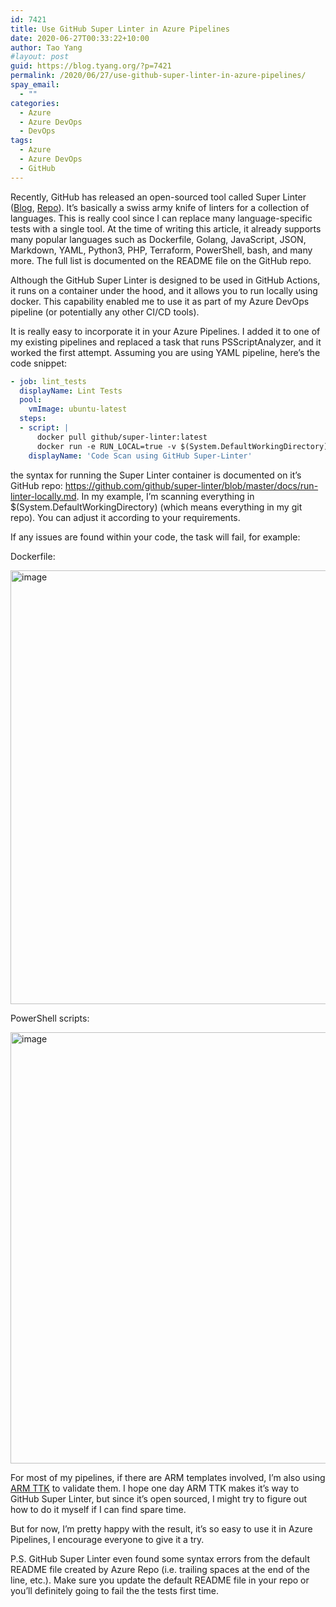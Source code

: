 ```yaml
---
id: 7421
title: Use GitHub Super Linter in Azure Pipelines
date: 2020-06-27T00:33:22+10:00
author: Tao Yang
#layout: post
guid: https://blog.tyang.org/?p=7421
permalink: /2020/06/27/use-github-super-linter-in-azure-pipelines/
spay_email:
  - ""
categories:
  - Azure
  - Azure DevOps
  - DevOps
tags:
  - Azure
  - Azure DevOps
  - GitHub
---
```

Recently, GitHub has released an open-sourced tool called Super Linter (<a href="https://github.blog/2020-06-18-introducing-github-super-linter-one-linter-to-rule-them-all/">Blog</a>, <a href="https://github.com/github/super-linter">Repo</a>). It’s basically a swiss army knife of linters for a collection of languages. This is really cool since I can replace many language-specific tests with a single tool. At the time of writing this article, it already supports many popular languages such as Dockerfile, Golang, JavaScript, JSON, Markdown, YAML, Python3, PHP, Terraform, PowerShell, bash, and many more. The full list is documented on the README file on the GitHub repo.

Although the GitHub Super Linter is designed to be used in GitHub Actions, it runs on a container under the hood, and it allows you to run locally using docker. This capability enabled me to use it as part of my Azure DevOps pipeline (or potentially any other CI/CD tools).

It is really easy to incorporate it in your Azure Pipelines. I added it to one of my existing pipelines and replaced a task that runs PSScriptAnalyzer, and it worked the first attempt. Assuming you are using YAML pipeline, here’s the code snippet:

```yml
- job: lint_tests
  displayName: Lint Tests
  pool:
    vmImage: ubuntu-latest
  steps:
  - script: |
      docker pull github/super-linter:latest
      docker run -e RUN_LOCAL=true -v $(System.DefaultWorkingDirectory):/tmp/lint github/super-linter
    displayName: 'Code Scan using GitHub Super-Linter'
```

the syntax for running the Super Linter container is documented on it’s GitHub repo: <a href="https://github.com/github/super-linter/blob/master/docs/run-linter-locally.md">https://github.com/github/super-linter/blob/master/docs/run-linter-locally.md</a>. In my example, I’m scanning everything in $(System.DefaultWorkingDirectory) (which means everything in my git repo). You can adjust it according to your requirements.

If any issues are found within your code, the task will fail, for example:

Dockerfile:

<a href="https://blog.tyang.org/wp-content/uploads/2020/06/image-17.png"><img style="display: inline; background-image: none;" title="image" src="https://blog.tyang.org/wp-content/uploads/2020/06/image_thumb-17.png" alt="image" width="778" height="694" border="0" /></a>

PowerShell scripts:

<a href="https://blog.tyang.org/wp-content/uploads/2020/06/image-18.png"><img style="display: inline; background-image: none;" title="image" src="https://blog.tyang.org/wp-content/uploads/2020/06/image_thumb-18.png" alt="image" width="773" height="690" border="0" /></a>

For most of my pipelines, if there are ARM templates involved, I’m also using <a href="https://github.com/azure/arm-ttk">ARM TTK</a> to validate them. I hope one day ARM TTK makes it’s way to GitHub Super Linter, but since it’s open sourced, I might try to figure out how to do it myself if I can find spare time.

But for now, I’m pretty happy with the result, it’s so easy to use it in Azure Pipelines, I encourage everyone to give it a try.

P.S. GitHub Super Linter even found some syntax errors from the default README file created by Azure Repo (i.e. trailing spaces at the end of the line, etc.). Make sure you update the default README file in your repo or you’ll definitely going to fail the the tests first time.